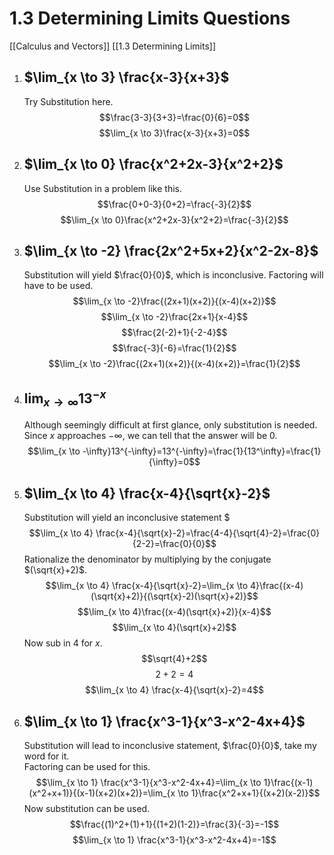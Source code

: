 # 1.3 Determining Limits Questions

[[Calculus and Vectors]]
[[1.3 Determining Limits]]

1. ## $\lim_{x \to 3} \frac{x-3}{x+3}$
	Try Substitution here.
		$$\frac{3-3}{3+3}=\frac{0}{6}=0$$
			$$\lim_{x \to 3}\frac{x-3}{x+3}=0$$
2. ## $\lim_{x \to 0} \frac{x^2+2x-3}{x^2+2}$
	Use Substitution in a problem like this.
		$$\frac{0+0-3}{0+2}=\frac{-3}{2}$$
			$$\lim_{x \to 0}\frac{x^2+2x-3}{x^2+2}=\frac{-3}{2}$$
3. ## $\lim_{x \to -2} \frac{2x^2+5x+2}{x^2-2x-8}$
	Substitution will yield $\frac{0}{0}$, which is inconclusive.
	Factoring will have to be used.
		$$\lim_{x \to -2}\frac{(2x+1)(x+2)}{(x-4)(x+2)}$$
			$$\lim_{x \to -2}\frac{2x+1}{x-4}$$
				$$\frac{2(-2)+1}{-2-4}$$
					$$\frac{-3}{-6}=\frac{1}{2}$$
						$$\lim_{x \to -2}\frac{(2x+1)(x+2)}{(x-4)(x+2)}=\frac{1}{2}$$
4. ## $\lim_{x \to \infty} 13^{-x}$
	Although seemingly difficult at first glance, only substitution is needed. Since $x$ approaches $-\infty$, we can tell that the answer will be $0$.
		$$\lim_{x \to -\infty}13^{-\infty}=13^{-\infty}=\frac{1}{13^\infty}=\frac{1}{\infty}=0$$
5. ## $\lim_{x \to 4} \frac{x-4}{\sqrt{x}-2}$
	Substitution will yield an inconclusive statement
		$$$\lim_{x \to 4} \frac{x-4}{\sqrt{x}-2}=\frac{4-4}{\sqrt{4}-2}=\frac{0}{2-2}=\frac{0}{0}$$
		Rationalize the denominator by multiplying by the conjugate $(\sqrt{x}+2)$.
			$$\lim_{x \to 4} \frac{x-4}{\sqrt{x}-2}=\lim_{x \to 4}\frac{(x-4)(\sqrt{x}+2)}{(\sqrt{x}-2)(\sqrt{x}+2)}$$
				$$\lim_{x \to 4}\frac{(x-4)(\sqrt{x}+2)}{x-4}$$
					$$\lim_{x \to 4}(\sqrt{x}+2)$$
						Now sub in 4 for $x$.
						$$\sqrt{4}+2$$
							$$2+2=4$$
								 $$\lim_{x \to 4} \frac{x-4}{\sqrt{x}-2}=4$$
6. ## $\lim_{x \to 1} \frac{x^3-1}{x^3-x^2-4x+4}$
	Substitution will lead to inconclusive statement, $\frac{0}{0}$, take my word for it.\
	Factoring can be used for this.
		$$\lim_{x \to 1} \frac{x^3-1}{x^3-x^2-4x+4}=\lim_{x \to 1}\frac{(x-1)(x^2+x+1)}{(x-1)(x+2)(x+2)}=\lim_{x \to 1}\frac{x^2+x+1}{(x+2)(x-2)}$$
			Now substitution can be used.
			$$\frac{(1)^2+(1)+1}{(1+2)(1-2)}=\frac{3}{-3}=-1$$
				$$\lim_{x \to 1} \frac{x^3-1}{x^3-x^2-4x+4}=-1$$


